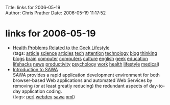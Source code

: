 Title: links for 2006-05-19  
Author: Chris Prather
Date: 2006-05-19 11:17:52

# links for 2006-05-19
<ul class="delicious">
	<li>
		<div class="delicious-link"><a href="http://www.carotids.com/lifestyle/health-problems-related-to-the-geek-lifestyle/">Health Problems Related to the Geek Lifestyle</a></div>
		<div class="delicious-tags">(tags: <a href="http://del.icio.us/perigrin/article">article</a> <a href="http://del.icio.us/perigrin/science">science</a> <a href="http://del.icio.us/perigrin/articles">articles</a> <a href="http://del.icio.us/perigrin/tech">tech</a> <a href="http://del.icio.us/perigrin/attention">attention</a> <a href="http://del.icio.us/perigrin/technology">technology</a> <a href="http://del.icio.us/perigrin/blog">blog</a> <a href="http://del.icio.us/perigrin/thinking">thinking</a> <a href="http://del.icio.us/perigrin/blogs">blogs</a> <a href="http://del.icio.us/perigrin/brain">brain</a> <a href="http://del.icio.us/perigrin/computer">computer</a> <a href="http://del.icio.us/perigrin/computers">computers</a> <a href="http://del.icio.us/perigrin/culture">culture</a> <a href="http://del.icio.us/perigrin/english">english</a> <a href="http://del.icio.us/perigrin/geek">geek</a> <a href="http://del.icio.us/perigrin/education">education</a> <a href="http://del.icio.us/perigrin/lifehacks">lifehacks</a> <a href="http://del.icio.us/perigrin/news">news</a> <a href="http://del.icio.us/perigrin/productivity">productivity</a> <a href="http://del.icio.us/perigrin/psychology">psychology</a> <a href="http://del.icio.us/perigrin/work">work</a> <a href="http://del.icio.us/perigrin/health">health</a> <a href="http://del.icio.us/perigrin/lifestyle">lifestyle</a> <a href="http://del.icio.us/perigrin/medical">medical</a>)</div>
	</li>
	<li>
		<div class="delicious-link"><a href="http://sawa.sourceforge.net/index.html">Introduction to SAWA</a></div>
		<div class="delicious-extended">SAWA provides a rapid application development environment for both browser-based Web applications and automated Web Services by removing (or at least greatly reducing) the redundant aspects of day-to-day application coding.</div>
		<div class="delicious-tags">(tags: <a href="http://del.icio.us/perigrin/perl">perl</a> <a href="http://del.icio.us/perigrin/webdev">webdev</a> <a href="http://del.icio.us/perigrin/sawa">sawa</a> <a href="http://del.icio.us/perigrin/xml">xml</a>)</div>
	</li>
</ul>

